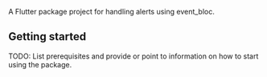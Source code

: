 A Flutter package project for handling alerts using event_bloc.

## Getting started

TODO: List prerequisites and provide or point to information on how to
start using the package.